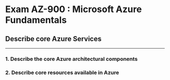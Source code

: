 # Exam AZ-900 : Microsoft Azure Fundamentals

## Describe core Azure Services

---

### 1. Describe the core Azure architectural components



### 2. Describe core resources available in Azure


